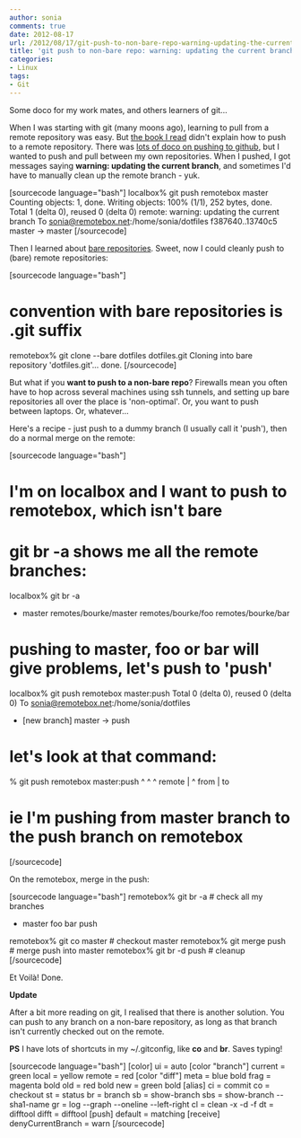 ```yaml
---
author: sonia
comments: true
date: 2012-08-17
url: /2012/08/17/git-push-to-non-bare-repo-warning-updating-the-current-branch/
title: 'git push to non-bare repo: warning: updating the current branch'
categories:
- Linux
tags:
- Git
---
```


Some doco for my work mates, and others learners of git...

When I was starting with git (many moons ago), learning to pull from a remote repository was easy. But [the book I read](http://pragprog.com/book/tsgit/pragmatic-version-control-using-git) didn't explain how to push to a remote repository. There was [lots of doco on pushing to github](https://help.github.com/), but I wanted to push and pull between my own repositories. When I pushed, I got messages saying **warning: updating the current branch**, and sometimes I'd have to manually clean up the remote branch - yuk.

[sourcecode language="bash"]
localbox% git push remotebox master
Counting objects: 1, done.
Writing objects: 100% (1/1), 252 bytes, done.
Total 1 (delta 0), reused 0 (delta 0)
remote: warning: updating the current branch
To sonia@remotebox.net:/home/sonia/dotfiles
   f387640..13740c5  master -> master
[/sourcecode]

Then I learned about [bare repositories](http://www.kernel.org/pub/software/scm/git/docs/git-clone.html). Sweet, now I could cleanly push to (bare) remote repositories:

[sourcecode language="bash"]
# convention with bare repositories is .git suffix

remotebox% git clone --bare dotfiles dotfiles.git
Cloning into bare repository 'dotfiles.git'...
done.
[/sourcecode]

But what if you **want to push to a non-bare repo**? Firewalls mean you often have to hop across several machines using ssh tunnels, and setting up bare repositories all over the place is 'non-optimal'. Or, you want to push between laptops. Or, whatever...

Here's a recipe - just push to a dummy branch (I usually call it 'push'), then do a normal merge on the remote:

[sourcecode language="bash"]
# I'm on localbox and I want to push to remotebox, which isn't bare
# git br -a shows me all the remote branches:

localbox% git br -a
* master
  remotes/bourke/master
  remotes/bourke/foo
  remotes/bourke/bar

# pushing to master, foo or bar will give problems, let's push to 'push'

localbox% git push remotebox master:push
Total 0 (delta 0), reused 0 (delta 0)
To sonia@remotebox.net:/home/sonia/dotfiles
 * [new branch]      master -> push

# let's look at that command:

% git push remotebox master:push
           ^         ^      ^
           remote    |      ^
                     from   |
                            to

# ie I'm pushing from master branch to the push branch on remotebox
[/sourcecode]

On the remotebox, merge in the push:

[sourcecode language="bash"]
remotebox% git br -a               # check all my branches
* master
  foo
  bar
  push

remotebox% git co master           # checkout master
remotebox% git merge push          # merge push into master
remotebox% git br -d push          # cleanup
[/sourcecode]

Et Voilà! Done.

**Update**

After a bit more reading on git, I realised that there is another solution. You can push to any branch on a non-bare repository, as long as that branch isn't currently checked out on the remote.

**PS** I have lots of shortcuts in my ~/.gitconfig, like **co** and **br**. Saves typing!

[sourcecode language="bash"]
[color]
    ui = auto
[color "branch"]
    current = green
    local = yellow
    remote = red
[color "diff"]
    meta = blue bold
    frag = magenta bold
    old = red bold
    new = green bold
[alias]
    ci = commit
    co = checkout
    st = status
    br = branch
    sb = show-branch
    sbs = show-branch --sha1-name
    gr = log --graph --oneline --left-right
    cl = clean -x -d -f
    dt = difftool
    difft = difftool
[push]
    default = matching
[receive]
    denyCurrentBranch = warn
[/sourcecode]
